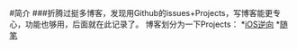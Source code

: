 #简介
###折腾过挺多博客，发现用Github的issues+Projects，写博客能更专心，功能也够用，后面就在此记录了。
博客划分为一下Projects：
*[iOS逆向](https://github.com/LeonQi0317/LeonQi0317.github.io/projects/1)
*[随笔](https://github.com/LeonQi0317/LeonQi0317.github.io/projects/2)
